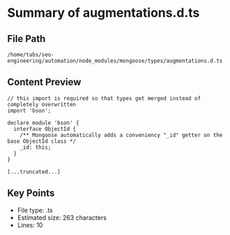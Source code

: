 # Summary of augmentations.d.ts
  
## File Path
`/home/tabs/seo-engineering/automation/node_modules/mongoose/types/augmentations.d.ts`

## Content Preview
```
// this import is required so that types get merged instead of completely overwritten
import 'bson';

declare module 'bson' {
  interface ObjectId {
    /** Mongoose automatically adds a conveniency "_id" getter on the base ObjectId class */
    _id: this;
  }
}

[...truncated...]
```

## Key Points
- File type: .ts
- Estimated size: 263 characters
- Lines: 10
